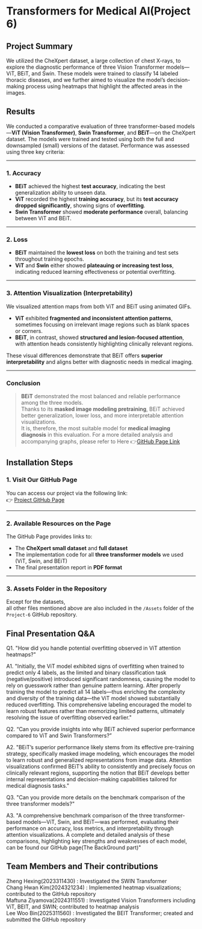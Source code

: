 # Transformers for Medical AI(Project 6)


## Project Summary
We utilized the CheXpert dataset, a large collection of chest X-rays, to explore the diagnostic performance of three Vision Transformer models—ViT, BEiT, and Swin. These models were trained to classify 14 labeled thoracic diseases, and we further aimed to visualize the model’s decision-making process using heatmaps that highlight the affected areas in the images.


## Results

We conducted a comparative evaluation of three transformer-based models—**ViT (Vision Transformer)**, **Swin Transformer**, and **BEiT**—on the CheXpert dataset. The models were trained and tested using both the full and downsampled (small) versions of the dataset. Performance was assessed using three key criteria:

---

### 1. Accuracy

- **BEiT** achieved the highest **test accuracy**, indicating the best generalization ability to unseen data.
- **ViT** recorded the highest **training accuracy**, but its **test accuracy dropped significantly**, showing signs of **overfitting**.
- **Swin Transformer** showed **moderate performance** overall, balancing between ViT and BEiT.

---

### 2. Loss

- **BEiT** maintained the **lowest loss** on both the training and test sets throughout training epochs.
- **ViT** and **Swin** either showed **plateauing or increasing test loss**, indicating reduced learning effectiveness or potential overfitting.

---

### 3. Attention Visualization (Interpretability)

We visualized attention maps from both ViT and BEiT using animated GIFs.

- **ViT** exhibited **fragmented and inconsistent attention patterns**, sometimes focusing on irrelevant image regions such as blank spaces or corners.
- **BEiT**, in contrast, showed **structured and lesion-focused attention**, with attention heads consistently highlighting clinically relevant regions.

These visual differences demonstrate that BEiT offers **superior interpretability** and aligns better with diagnostic needs in medical imaging.

---

### Conclusion

> **BEiT** demonstrated the most balanced and reliable performance among the three models.  
> Thanks to its **masked image modeling pretraining**, BEiT achieved better generalization, lower loss, and more interpretable attention visualizations.  
> It is, therefore, the most suitable model for **medical imaging diagnosis** in this evaluation.
For a more detailed analysis and accompanying graphs, please refer to Here 👉[GitHub Page Link](https://leewoobin-ctrl.github.io/Project-6/)


## Installation Steps

### 1. Visit Our GitHub Page
You can access our project via the following link:  
👉 [Project GitHub Page](https://leewoobin-ctrl.github.io/Project-6/)

---

### 2. Available Resources on the Page

The GitHub Page provides links to:

- The **CheXpert small dataset** and **full dataset**
- The implementation code for all **three transformer models** we used (ViT, Swin, and BEiT)
- The final presentation report in **PDF format**

---

### 3. Assets Folder in the Repository

Except for the datasets,  
all other files mentioned above are also included in the `/Assets` folder of the `Project-6` GitHub repository.

## Final Presentation Q&A
Q1. "How did you handle potential overfitting observed in ViT attention heatmaps?" 

A1. "Initially, the ViT model exhibited signs of overfitting when trained to predict only 4 labels, as the limited and binary classification task (negative/positive) introduced significant randomness, causing the model to rely on guesswork rather than genuine pattern learning. After properly training the model to predict all 14 labels—thus enriching the complexity and diversity of the training data—the ViT model showed substantially reduced overfitting. This comprehensive labeling encouraged the model to learn robust features rather than memorizing limited patterns, ultimately resolving the issue of overfitting observed earlier." 

Q2. “Can you provide insights into why BEiT achieved superior performance compared to ViT and Swin Transformers?”  

A2. "BEiT’s superior performance likely stems from its effective pre-training strategy, specifically masked image modeling, which encourages the model to learn robust and generalized representations from image data. Attention visualizations confirmed BEiT’s ability to consistently and precisely focus on clinically relevant regions, supporting the notion that BEiT develops better internal representations and decision-making capabilities tailored for medical diagnosis tasks."   

Q3. "Can you provide more details on the benchmark comparison of the three transformer models?"  

A3. "A comprehensive benchmark comparison of the three transformer-based models—ViT, Swin, and BEiT—was performed, evaluating their performance on accuracy, loss metrics, and interpretability through attention visualizations. A complete and detailed analysis of these comparisons, highlighting key strengths and weaknesses of each model, can be found our GitHub page(The BackGround part)"  


## Team Members and Their contributions
Zheng Hexing(2023311430) : Investigated the SWIN Transformer  
Chang Hwan Kim(2024321234) : Implemented heatmap visualizations; contributed to the GitHub repository  
Maftuna Ziyamova(2024311551) : Investigated Vision Transformers including ViT, BEIT, and SWIN; contributed to heatmap analysis  
Lee Woo Bin(2025311560) : Investigated the BEIT Transformer; created and submitted the GitHub repository
